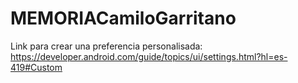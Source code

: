 # MEMORIACamiloGarritano

Link para crear una preferencia personalisada:
https://developer.android.com/guide/topics/ui/settings.html?hl=es-419#Custom
